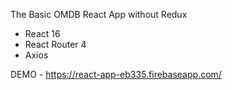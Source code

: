 The Basic OMDB React App without Redux

- React 16
- React Router 4
- Axios

DEMO - https://react-app-eb335.firebaseapp.com/